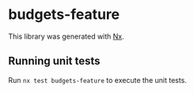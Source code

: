# budgets-feature

This library was generated with [Nx](https://nx.dev).

## Running unit tests

Run `nx test budgets-feature` to execute the unit tests.
